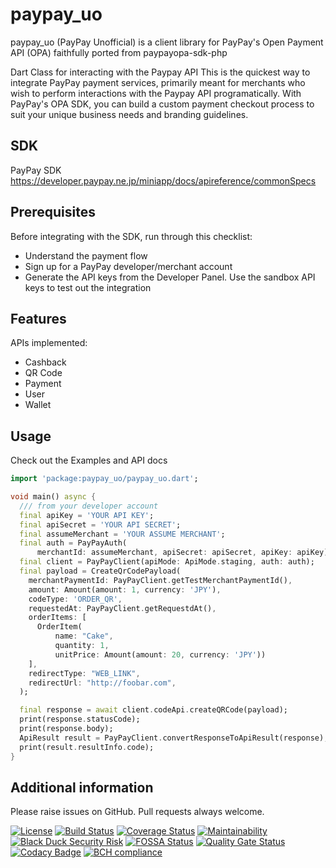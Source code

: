# paypay_uo
paypay_uo (PayPay Unofficial) is a client library for PayPay's Open Payment API (OPA) faithfully ported from paypayopa-sdk-php

Dart Class for interacting with the Paypay API
This is the quickest way to integrate PayPay payment services, primarily meant for merchants who wish to perform interactions with the Paypay API programatically.
With PayPay's OPA SDK, you can build a custom payment checkout process to suit your unique business needs and branding guidelines.

## SDK

PayPay SDK https://developer.paypay.ne.jp/miniapp/docs/apireference/commonSpecs

## Prerequisites

Before integrating with the SDK, run through this checklist:

* Understand the payment flow
* Sign up for a PayPay developer/merchant account
* Generate the API keys from the Developer Panel. Use the sandbox API keys to test out the integration

## Features 
APIs implemented:

- Cashback
- QR Code
- Payment
- User
- Wallet


## Usage 
Check out the Examples and API docs

```dart
import 'package:paypay_uo/paypay_uo.dart';

void main() async {
  /// from your developer account
  final apiKey = 'YOUR API KEY';
  final apiSecret = 'YOUR API SECRET';
  final assumeMerchant = 'YOUR ASSUME MERCHANT';
  final auth = PayPayAuth(
      merchantId: assumeMerchant, apiSecret: apiSecret, apiKey: apiKey);
  final client = PayPayClient(apiMode: ApiMode.staging, auth: auth);
  final payload = CreateQrCodePayload(
    merchantPaymentId: PayPayClient.getTestMerchantPaymentId(),
    amount: Amount(amount: 1, currency: 'JPY'),
    codeType: 'ORDER_QR',
    requestedAt: PayPayClient.getRequestdAt(),
    orderItems: [
      OrderItem(
          name: "Cake",
          quantity: 1,
          unitPrice: Amount(amount: 20, currency: 'JPY'))
    ],
    redirectType: "WEB_LINK",
    redirectUrl: "http://foobar.com",
  );

  final response = await client.codeApi.createQRCode(payload);
  print(response.statusCode);
  print(response.body);
  ApiResult result = PayPayClient.convertResponseToApiResult(response);
  print(result.resultInfo.code);
}
```

## Additional information 
Please raise issues on GitHub. Pull requests always welcome.

[![License](https://img.shields.io/:license-apache-orange.svg)](https://opensource.org/licenses/Apache-2.0)
[![Build Status](https://travis-ci.org/kanryu/paypay_uo.svg?branch=master)](https://travis-ci.org/kanryu/paypay_uo)
[![Coverage Status](https://coveralls.io/repos/github/kanryu/paypay_uo/badge.svg)](https://coveralls.io/github/kanryu/paypay_uo)
[![Maintainability](https://api.codeclimate.com/v1/badges/7f020ad8816dc9f64f6f/maintainability)](https://codeclimate.com/github/kanryu/paypay_uo/maintainability)
[![Black Duck Security Risk](https://copilot.blackducksoftware.com/github/repos/kanryu/paypay_uo/branches/master/badge-risk.svg)](https://copilot.blackducksoftware.com/github/repos/kanryu/paypay_uo/branches/master)
[![FOSSA Status](https://app.fossa.com/api/projects/git%2Bgithub.com%2Fpaypay%2Fpaypayopa-sdk-php.svg?type=shield)](https://app.fossa.com/projects/git%2Bgithub.com%2Fpaypay%2Fpaypayopa-sdk-php?ref=badge_shield)
[![Quality Gate Status](https://sonarcloud.io/api/project_badges/measure?project=paypay_paypayopa-sdk-php&metric=alert_status)](https://sonarcloud.io/dashboard?id=paypay_paypayopa-sdk-php)
[![Codacy Badge](https://api.codacy.com/project/badge/Grade/4d981c534bab4f839b5492962f7f0a58)](https://app.codacy.com/gh/kanryu/paypay_uo?utm_source=github.com&utm_medium=referral&utm_content=paypay/paypayopa-sdk-php&utm_campaign=Badge_Grade_Dashboard)
[![BCH compliance](https://bettercodehub.com/edge/badge/kanryu/paypay_uo?branch=master)](https://bettercodehub.com/)
